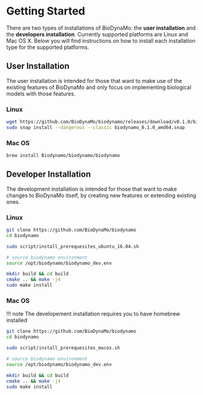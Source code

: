 # Getting Started

There are two types of installations of BioDynaMo: the **user installation** and
the **developers installation**. Currently supported platforms are Linux and 
Mac OS X. Below you will find instructions on how to install each installation
type for the supported platforms.

## User Installation

The user installation is intended for those that want to make use of the
existing features of BioDynaMo and only focus on implementing biological models
with those features.

### Linux

``` sh
wget https://github.com/BioDynaMo/biodynamo/releases/download/v0.1.0/biodynamo_0.1.0_amd64.snap
sudo snap install --dangerous --classic biodynamo_0.1.0_amd64.snap
```

### Mac OS

``` sh
brew install Biodynamo/biodynamo/biodynamo
```


## Developer Installation

The development installation is intended for those that want to make changes to
BioDynaMo itself, by creating new features or extending existing ones.

### Linux

``` sh
git clone https://github.com/BioDynaMo/biodynamo
cd biodynamo

sudo script/install_prerequesites_ubuntu_16.04.sh

# source biodynamo environment
source /opt/biodynamo/biodynamo_dev.env

mkdir build && cd build
cmake .. && make -j4
sudo make install
```

### Mac OS

!!! note
	The developement installation requires you to have homebrew installed

``` sh
git clone https://github.com/BioDynaMo/biodynamo
cd biodynamo

sudo script/install_prerequesites_macos.sh

# source biodynamo environment
source /opt/biodynamo/biodynamo_dev.env

mkdir build && cd build
cmake .. && make -j4
sudo make install
```
